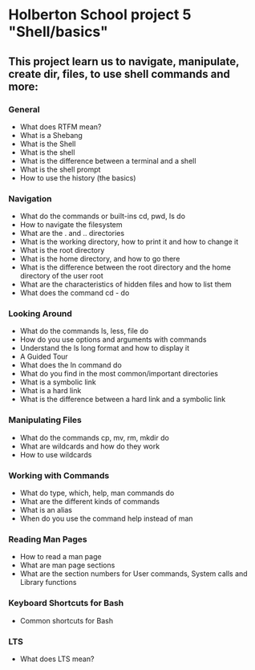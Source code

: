 # Holberton School project 5 "Shell/basics"

## This project learn us to navigate, manipulate, create dir, files, to use shell commands and more:

### General
* What does RTFM mean?
* What is a Shebang
* What is the Shell
* What is the shell
* What is the difference between a terminal and a shell
* What is the shell prompt
* How to use the history (the basics)

### Navigation
* What do the commands or built-ins cd, pwd, ls do
* How to navigate the filesystem
* What are the . and .. directories
* What is the working directory, how to print it and how to change it
* What is the root directory
* What is the home directory, and how to go there
* What is the difference between the root directory and the home directory of the user root
* What are the characteristics of hidden files and how to list them
* What does the command cd - do

### Looking Around
* What do the commands ls, less, file do
* How do you use options and arguments with commands
* Understand the ls long format and how to display it
* A Guided Tour
* What does the ln command do
* What do you find in the most common/important directories
* What is a symbolic link
* What is a hard link
* What is the difference between a hard link and a symbolic link

### Manipulating Files
* What do the commands cp, mv, rm, mkdir do
* What are wildcards and how do they work
* How to use wildcards

### Working with Commands
* What do type, which, help, man commands do
* What are the different kinds of commands
* What is an alias
* When do you use the command help instead of man

### Reading Man Pages
* How to read a man page
* What are man page sections
* What are the section numbers for User commands, System calls and Library functions

### Keyboard Shortcuts for Bash
* Common shortcuts for Bash

### LTS
* What does LTS mean?

